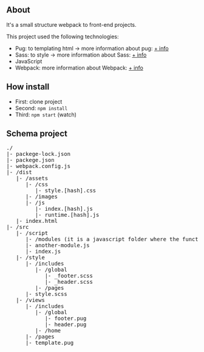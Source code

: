 ## About

It's a small structure webpack to front-end projects.

This project used the following technologies:

<ul>
   <li>Pug: to templating html -> more information about pug: <a href = 'https://pugjs.org/api/getting-started.html'>+ info </a></li>
   <li>Sass: to style -> more information about Sass: <a href = 'https://sass-lang.com/'>+ info </a></li>
   <li>JavaScript</li>
   <li>Webpack: more information about Webpack: <a href = 'https://webpack.js.org/'>+ info </a></li>
</ul>

## How install

<ul>
   <li>First: clone project</li>
   <li>Second: <code>npm install</code></li>
   <li>Third: <code>npm start</code> (watch)</li>
</ul>

## Schema project

<pre>
./
|- packege-lock.json
|- packege.json
|- webpack.config.js
|- /dist
   |- /assets
      |- /css
         |- style.[hash].css
      |- /images
      |- /js
         |- index.[hash].js
         |- runtime.[hash].js
   |- index.html
|- /src
   |- /script
      |- /modules (it is a javascript folder where the functions will be)
      |- another-module.js
      |- index.js
   |- /style
      |- /includes
         |- /global
            |- _footer.scss
            |- _header.scss
         |- /pages
      |- style.scss
   |- /views
      |- /includes
         |- /global
            |- footer.pug
            |- header.pug
         |- /home
      |- /pages
      |- template.pug
</pre>
